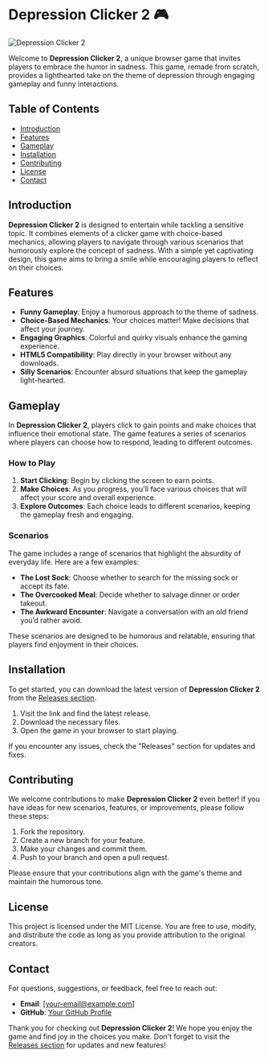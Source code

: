 # Depression Clicker 2 🎮

![Depression Clicker 2](https://img.shields.io/badge/Download%20Now-Release-brightgreen)

Welcome to **Depression Clicker 2**, a unique browser game that invites players to embrace the humor in sadness. This game, remade from scratch, provides a lighthearted take on the theme of depression through engaging gameplay and funny interactions.

## Table of Contents

- [Introduction](#introduction)
- [Features](#features)
- [Gameplay](#gameplay)
- [Installation](#installation)
- [Contributing](#contributing)
- [License](#license)
- [Contact](#contact)

## Introduction

**Depression Clicker 2** is designed to entertain while tackling a sensitive topic. It combines elements of a clicker game with choice-based mechanics, allowing players to navigate through various scenarios that humorously explore the concept of sadness. With a simple yet captivating design, this game aims to bring a smile while encouraging players to reflect on their choices.

## Features

- **Funny Gameplay**: Enjoy a humorous approach to the theme of sadness.
- **Choice-Based Mechanics**: Your choices matter! Make decisions that affect your journey.
- **Engaging Graphics**: Colorful and quirky visuals enhance the gaming experience.
- **HTML5 Compatibility**: Play directly in your browser without any downloads.
- **Silly Scenarios**: Encounter absurd situations that keep the gameplay light-hearted.

## Gameplay

In **Depression Clicker 2**, players click to gain points and make choices that influence their emotional state. The game features a series of scenarios where players can choose how to respond, leading to different outcomes. 

### How to Play

1. **Start Clicking**: Begin by clicking the screen to earn points.
2. **Make Choices**: As you progress, you'll face various choices that will affect your score and overall experience.
3. **Explore Outcomes**: Each choice leads to different scenarios, keeping the gameplay fresh and engaging.

### Scenarios

The game includes a range of scenarios that highlight the absurdity of everyday life. Here are a few examples:

- **The Lost Sock**: Choose whether to search for the missing sock or accept its fate.
- **The Overcooked Meal**: Decide whether to salvage dinner or order takeout.
- **The Awkward Encounter**: Navigate a conversation with an old friend you’d rather avoid.

These scenarios are designed to be humorous and relatable, ensuring that players find enjoyment in their choices.

## Installation

To get started, you can download the latest version of **Depression Clicker 2** from the [Releases section](https://github.com/Song-Yu-0128/depression-clicker-2/releases). 

1. Visit the link and find the latest release.
2. Download the necessary files.
3. Open the game in your browser to start playing.

If you encounter any issues, check the "Releases" section for updates and fixes.

## Contributing

We welcome contributions to make **Depression Clicker 2** even better! If you have ideas for new scenarios, features, or improvements, please follow these steps:

1. Fork the repository.
2. Create a new branch for your feature.
3. Make your changes and commit them.
4. Push to your branch and open a pull request.

Please ensure that your contributions align with the game's theme and maintain the humorous tone.

## License

This project is licensed under the MIT License. You are free to use, modify, and distribute the code as long as you provide attribution to the original creators.

## Contact

For questions, suggestions, or feedback, feel free to reach out:

- **Email**: [your-email@example.com]
- **GitHub**: [Your GitHub Profile](https://github.com/YourProfile)

Thank you for checking out **Depression Clicker 2**! We hope you enjoy the game and find joy in the choices you make. Don't forget to visit the [Releases section](https://github.com/Song-Yu-0128/depression-clicker-2/releases) for updates and new features!